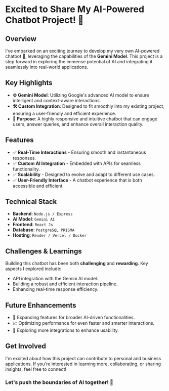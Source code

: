 # Excited to Share My AI-Powered Chatbot Project! 🚀

## Overview
I've embarked on an exciting journey to develop my very own AI-powered chatbot 🤖, leveraging the capabilities of the **Gemini Model**. This project is a step forward in exploring the immense potential of AI and integrating it seamlessly into real-world applications.

## Key Highlights
- **⚙️ Gemini Model**: Utilizing Google's advanced AI model to ensure intelligent and context-aware interactions.
- **🛠️ Custom Integration**: Designed to fit smoothly into my existing project, ensuring a user-friendly and efficient experience.
- **🎯 Purpose**: A highly responsive and intuitive chatbot that can engage users, answer queries, and enhance overall interaction quality.

## Features
- ✅ **Real-Time Interactions** - Ensuring smooth and instantaneous responses.
- ✅ **Custom AI Integration** - Embedded with APIs for seamless functionality.
- ✅ **Scalability** - Designed to evolve and adapt to different use cases.
- ✅ **User-Friendly Interface** - A chatbot experience that is both accessible and efficient.

## Technical Stack
- **Backend**: `Node.js / Express`
- **AI Model**: `Gemini AI`
- **Frontend**: `React Js` 
- **Database**: `PostgreSQL PRISMA` 
- **Hosting**: `Render / Vercel / Docker` 

## Challenges & Learnings
Building this chatbot has been both **challenging** and **rewarding**. Key aspects I explored include:
- API integration with the Gemini AI model.
- Building a robust and efficient interaction pipeline.
- Enhancing real-time response efficiency.

## Future Enhancements
- 🚀 Expanding features for broader AI-driven functionalities.
- 📈 Optimizing performance for even faster and smarter interactions.
- 🔗 Exploring more integrations to enhance usability.

## Get Involved
I'm excited about how this project can contribute to personal and business applications. If you're interested in learning more, collaborating, or sharing insights, feel free to connect!

### Let's push the boundaries of AI together! 🌟

